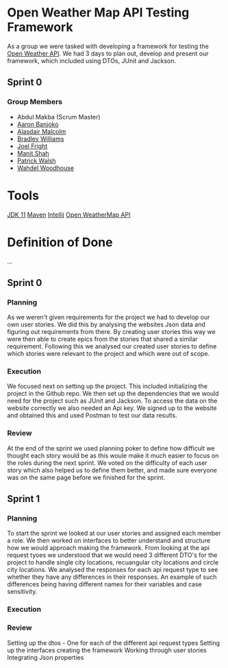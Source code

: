 # Open Weather Map API Testing Framework

As a group we were tasked with developing a framework for testing the [Open Weather API](https://openweathermap.org/api). We had 3 days to plan out, develop and present our framework, which included using DTOs, JUnit and Jackson.

## Sprint 0
### Group Members

- Abdul Makba (Scrum Master)
- [Aaron Banjoko](https://github.com/Xavier2a2)
- [Alasdair Malcolm](https://github.com/AJMalcolm) 
- [Bradley Williams](https://github.com/bsrwilliams)
- [Joel Fright](https://github.com/joelfright)
- [Manit Shah](https://github.com/Manit97)
- [Patrick Walsh](https://github.com/pkpatch)
- [Wahdel Woodhouse](https://github.com/WahdelMW)

# Tools
[JDK 11](https://www.oracle.com/java/technologies/javase-jdk11-downloads.html)
[Maven](https://maven.apache.org/)
[Intellij](https://www.jetbrains.com/idea/)
[Open WeatherMap API](https://openweathermap.org/api)

# Definition of Done
...
## Sprint 0
### Planning 

As we weren't given requirements for the project we had to develop our own user stories. We did this by analysing the websites Json data and figuring out requirements from there. By creating user stories this way we were then able to create epics from the stories that shared a similar requirement. Following this we analysed our created user stories to define which stories were relevant to the project and which were out of scope. 

### Execution 

We focused next on setting up the project. This included initializing the project in the Github repo. We then set up the dependencies that we would need for the project such as JUnit and Jackson. 
To access the data on the website correctly we also needed an Api key. We signed up to the website and obtained this and used Postman to test our data results.

### Review

At the end of the sprint we used planning poker to define how difficult we thought each story would be as this woule make it much easier to focus on the roles during the next sprint. We voted on the difficulty of each user story which also helped us to define them better, and made sure everyone was on the same page before we finished for the sprint.


## Sprint 1

### Planning 

To start the sprint we looked at our user stories and assigned each member a role. We then worked on interfaces to better understand and structure how we would approach making the framework. From looking at the api request tyoes we understood that we would need 3 different DTO's for the project to handle single city locations, recuangular city locations and circle city locations. 
We analysed the responses for each api request type to see whether they have any differences in their responses. An example of such differences being having different names for their variables and case sensitivity.

### Execution



### Review


Setting up the dtos - One for each of the different api request types
Setting up the interfaces
creating the framework 
Working through user stories
Integrating Json properties
